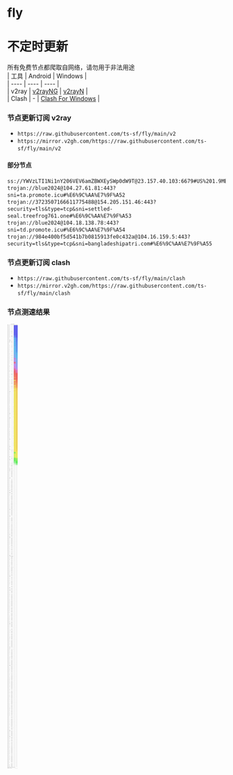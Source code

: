# fly
# 不定时更新
所有免费节点都爬取自网络，请勿用于非法用途  
|  工具  | Android  | Windows  |  
|  ----  | ----   | ----  |  
| v2ray  | [v2rayNG](https://github.com/2dust/v2rayNG/releases) | [v2rayN](https://github.com/2dust/v2rayN/releases) |  
| Clash  | - | [Clash For Windows](https://github.com/2dust/clashN/releases) | 
  
### 节点更新订阅  v2ray
- `https://raw.githubusercontent.com/ts-sf/fly/main/v2`  
- `https://mirror.v2gh.com/https://raw.githubusercontent.com/ts-sf/fly/main/v2`  

#### 部分节点  
``` 
ss://YWVzLTI1Ni1nY206VEV6amZBWXEySWp0dW9T@23.157.40.103:6679#US%201.9MB%2Fs
trojan://blue2024@104.27.61.81:443?sni=ta.promote.icu#%E6%9C%AA%E7%9F%A52
trojan://3723507166611775488@154.205.151.46:443?security=tls&type=tcp&sni=settled-seal.treefrog761.one#%E6%9C%AA%E7%9F%A53
trojan://blue2024@104.18.138.78:443?sni=td.promote.icu#%E6%9C%AA%E7%9F%A54
trojan://984e400bf5d541b7b0815913fe0c432a@104.16.159.5:443?security=tls&type=tcp&sni=bangladeshipatri.com#%E6%9C%AA%E7%9F%A55
```
### 节点更新订阅  clash
- `https://raw.githubusercontent.com/ts-sf/fly/main/clash`  
- `https://mirror.v2gh.com/https://raw.githubusercontent.com/ts-sf/fly/main/clash`  

### 节点测速结果
![image](traffic.png)
